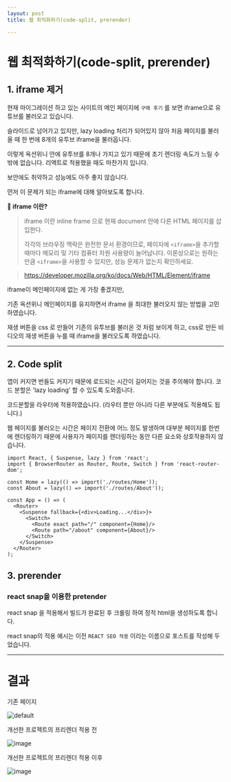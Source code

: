 ```yaml
---
layout: post
title: 웹 최적화하기(code-split, prerender)

---
```


# 웹 최적화하기(code-split, prerender)



## 1. iframe 제거



현재 마이그레이션 하고 있는 사이트의 메인 페이지에 `구매 후기` 를 보면 iframe으로 유튜브를 불러오고 있습니다.

슬라이드로 넘어가고 있지만, lazy loading 처리가 되어있지 않아  처음 페이지를 불러올 때 한 번에 8개의 유투브 iframe을 불러옵니다.

이렇게 옥션위니 안에 유투브를 8개나 가지고 있기 때문에 초기 렌더링 속도가 느릴 수 밖에 없습니다. 리액트로 적용했을 때도 마찬가지 입니다. 

보안에도 취약하고 성능에도 아주 좋지 않습니다.



먼저 이 문제가 되는 iframe에 대해 알아보도록 합니다.

**🧐 iframe 이란?**

>iframe 이란 inline frame 으로 현재 document 안에 다른 HTML 페이지를 삽입한다.
>
>각각의 브라우징 맥락은 완전한 문서 환경이므로, 페이지에 `<iframe>`을 추가할 때마다 메모리 및 기타 컴퓨터 자원 사용량이 늘어납니다. 이론상으로는 원하는 만큼 `<iframe>`을 사용할 수 있지만, 성능 문제가 없는지 확인하세요.

>https://developer.mozilla.org/ko/docs/Web/HTML/Element/iframe



iframe이 메인페이지에 없는 게 가장 좋겠지만, 

기존 옥션위니 메인페이지를 유지하면서 iframe 을 최대한 불러오지 않는 방법을 고민하였습니다.

 재생 버튼을 css 로 만들어 기존의 유투브를 불러온 것 처럼 보이게 하고, css로 만든 비디오의 재생 버튼을 누를 때 iframe을 불러오도록 하였습니다. 







---



## 2. Code split

앱이 커지면 번들도 커지기 때문에 로드되는 시간이 길어지는 것을 주의해야 합니다. 코드 분할은 'lazy loading' 할 수 있도록 도와줍니다.

코드분할을 라우터에 적용하였습니다. (라우터 뿐만 아니라 다른 부분에도 적용해도 됩니다.)

웹 페이지를 불러오는 시간은 페이지 전환에 어느 정도 발생하며 대부분 페이지를 한번에 렌더링하기 때문에 사용자가 페이지를 렌더링하는 동안 다른 요소와 상호작용하지 않습니다.



```react
import React, { Suspense, lazy } from 'react';
import { BrowserRouter as Router, Route, Switch } from 'react-router-dom';

const Home = lazy(() => import('./routes/Home'));
const About = lazy(() => import('./routes/About'));

const App = () => (
  <Router>
    <Suspense fallback={<div>Loading...</div>}>
      <Switch>
        <Route exact path="/" component={Home}/>
        <Route path="/about" component={About}/>
      </Switch>
    </Suspense>
  </Router>
);
```





## 3. prerender

### react snap을 이용한 pretender

react snap 을 적용해서 빌드가 완료된 후 크롤링 하여 정적 html을 생성하도록 합니다.

react snap의 적용 예시는 이전 `REACT SEO 적용` 이라는 이름으로 포스트를 작성해 두었습니다.





---

# 결과



기존 페이지

![default](https://user-images.githubusercontent.com/51187540/130179533-5d19c710-f043-475b-bdc7-8eee6fa59117.png)









개선한 프로젝트의 프리렌더 적용 전

![image](https://user-images.githubusercontent.com/51187540/130179684-b4aef84d-824e-49f3-a177-bdbe28795276.png)







개선한 프로젝트의 프리렌더 적용 이후

![image](https://user-images.githubusercontent.com/51187540/130179812-088a8c45-5e06-42f4-9b4d-55bdec7c75b4.png)

